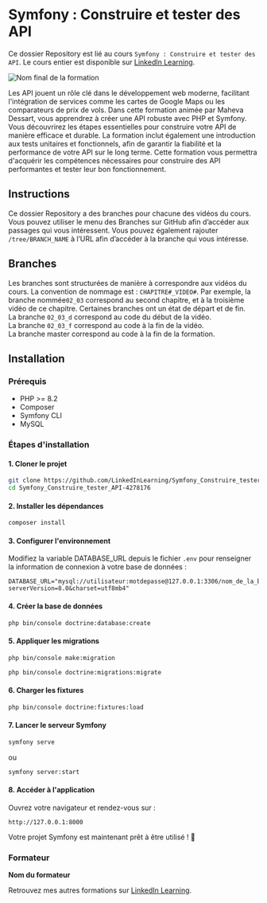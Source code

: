 # Symfony : Construire et tester des API

Ce dossier Repository est lié au cours `Symfony : Construire et tester des API`. Le cours entier est disponible sur [LinkedIn Learning][lil-course-url].

![Nom final de la formation][lil-thumbnail-url] 

Les API jouent un rôle clé dans le développement web moderne, facilitant l'intégration de services comme les cartes de Google Maps ou les comparateurs de prix de vols. Dans cette formation animée par Maheva Dessart, vous apprendrez à créer une API robuste avec PHP et Symfony. Vous découvrirez les étapes essentielles pour construire votre API de manière efficace et durable. La formation inclut également une introduction aux tests unitaires et fonctionnels, afin de garantir la fiabilité et la performance de votre API sur le long terme. Cette formation vous permettra d'acquérir les compétences nécessaires pour construire des API performantes et tester leur bon fonctionnement.

## Instructions

Ce dossier Repository a des branches pour chacune des vidéos du cours. Vous pouvez utiliser le menu des Branches sur GitHub afin d’accéder aux passages qui vous intéressent. Vous pouvez également rajouter `/tree/BRANCH_NAME` à l’URL afin d’accéder à la branche qui vous intéresse. 

## Branches

Les branches sont structurées de manière à correspondre aux vidéos du cours. La convention de nommage est : `CHAPITRE#_VIDEO#`. Par exemple, la branche nommée`02_03` correspond au second chapitre, et à la troisième vidéo de ce chapitre. Certaines branches ont un état de départ et de fin.  
La branche `02_03_d` correspond au code du début de la vidéo.  
La branche `02_03_f` correspond au code à la fin de la vidéo.  
La branche master correspond au code à la fin de la formation. 

## Installation

### Prérequis
- PHP >= 8.2
- Composer
- Symfony CLI
- MySQL

### Étapes d'installation

#### 1. Cloner le projet

```bash
git clone https://github.com/LinkedInLearning/Symfony_Construire_tester_API-4278176.git
cd Symfony_Construire_tester_API-4278176
```

#### 2. Installer les dépendances

```bash
composer install
```

#### 3. Configurer l'environnement

Modifiez la variable DATABASE_URL depuis le fichier `.env` pour renseigner la information de connexion à votre base de données :

```
DATABASE_URL="mysql://utilisateur:motdepasse@127.0.0.1:3306/nom_de_la_base?serverVersion=8.0&charset=utf8mb4"
```

#### 4. Créer la base de données

```bash
php bin/console doctrine:database:create
```

#### 5. Appliquer les migrations
```bash
php bin/console make:migration
```

```bash
php bin/console doctrine:migrations:migrate
```

#### 6. Charger les fixtures

```bash
php bin/console doctrine:fixtures:load
```

#### 7. Lancer le serveur Symfony

```bash
symfony serve
```
ou

```bash
symfony server:start
```

#### 8. Accéder à l'application

Ouvrez votre navigateur et rendez-vous sur :

```
http://127.0.0.1:8000
```

Votre projet Symfony est maintenant prêt à être utilisé ! 🚀



### Formateur

**Nom du formateur** 

 Retrouvez mes autres formations sur [LinkedIn Learning][lil-URL-trainer].

[0]: # (Replace these placeholder URLs with actual course URLs)
[lil-course-url]: https://www.linkedin.com
[lil-thumbnail-url]: https://media.licdn.com/dms/image/v2/D4E0DAQH9ekH122MIhg/learning-public-crop_675_1200/B4EZWpBbmEGYAY-/0/1742297480535?e=2147483647&v=beta&t=1tGhVhOK11RdaYNo3H6DZ3hvcngrO6JyJn9DysIyOJs
[lil-URL-trainer]: https://

[1]: # (End of FR-Instruction ###############################################################################################)
